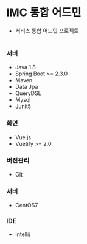 # IMC 통합 어드민
- 서비스 통합 어드민 프로젝트

```

```

### 서버
- Java 1.8
- Spring Boot >= 2.3.0
- Maven
- Data Jpa
- QueryDSL
- Mysql
- Junit5

### 화면
- Vue.js
- Vuetify >= 2.0

### 버전관리
- Git

### 서버
- CentOS7

### IDE
- Intellij